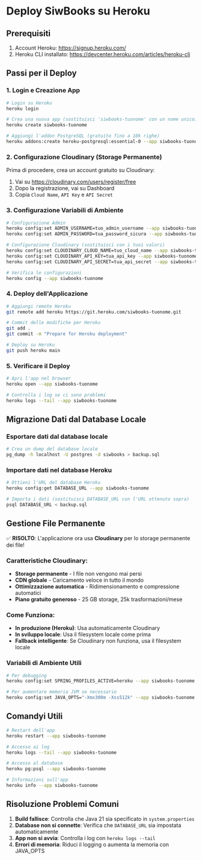 # Deploy SiwBooks su Heroku

## Prerequisiti
1. Account Heroku: https://signup.heroku.com/
2. Heroku CLI installato: https://devcenter.heroku.com/articles/heroku-cli

## Passi per il Deploy

### 1. Login e Creazione App
```bash
# Login su Heroku
heroku login

# Crea una nuova app (sostituisci 'siwbooks-tuonome' con un nome unico)
heroku create siwbooks-tuonome

# Aggiungi l'addon PostgreSQL (gratuito fino a 10k righe)
heroku addons:create heroku-postgresql:essential-0 --app siwbooks-tuonome
```

### 2. Configurazione Cloudinary (Storage Permanente)
Prima di procedere, crea un account gratuito su Cloudinary:
1. Vai su https://cloudinary.com/users/register/free
2. Dopo la registrazione, vai su Dashboard
3. Copia `Cloud Name`, `API Key` e `API Secret`

### 3. Configurazione Variabili di Ambiente
```bash
# Configurazione Admin
heroku config:set ADMIN_USERNAME=tuo_admin_username --app siwbooks-tuonome
heroku config:set ADMIN_PASSWORD=tua_password_sicura --app siwbooks-tuonome

# Configurazione Cloudinary (sostituisci con i tuoi valori)
heroku config:set CLOUDINARY_CLOUD_NAME=tuo_cloud_name --app siwbooks-tuonome
heroku config:set CLOUDINARY_API_KEY=tua_api_key --app siwbooks-tuonome
heroku config:set CLOUDINARY_API_SECRET=tua_api_secret --app siwbooks-tuonome

# Verifica le configurazioni
heroku config --app siwbooks-tuonome
```

### 4. Deploy dell'Applicazione
```bash
# Aggiungi remote Heroku
git remote add heroku https://git.heroku.com/siwbooks-tuonome.git

# Commit delle modifiche per Heroku
git add .
git commit -m "Prepare for Heroku deployment"

# Deploy su Heroku
git push heroku main
```

### 5. Verificare il Deploy
```bash
# Apri l'app nel browser
heroku open --app siwbooks-tuonome

# Controlla i log se ci sono problemi
heroku logs --tail --app siwbooks-tuonome
```

## Migrazione Dati dal Database Locale

### Esportare dati dal database locale
```bash
# Crea un dump del database locale
pg_dump -h localhost -U postgres -d siwbooks > backup.sql
```

### Importare dati nel database Heroku
```bash
# Ottieni l'URL del database Heroku
heroku config:get DATABASE_URL --app siwbooks-tuonome

# Importa i dati (sostituisci DATABASE_URL con l'URL ottenuto sopra)
psql DATABASE_URL < backup.sql
```

## Gestione File Permanente

✅ **RISOLTO**: L'applicazione ora usa **Cloudinary** per lo storage permanente dei file!

### Caratteristiche Cloudinary:
- **Storage permanente** - I file non vengono mai persi
- **CDN globale** - Caricamento veloce in tutto il mondo
- **Ottimizzazione automatica** - Ridimensionamento e compressione automatici
- **Piano gratuito generoso** - 25 GB storage, 25k trasformazioni/mese

### Come Funziona:
- **In produzione (Heroku)**: Usa automaticamente Cloudinary
- **In sviluppo locale**: Usa il filesystem locale come prima
- **Fallback intelligente**: Se Cloudinary non funziona, usa il filesystem locale

### Variabili di Ambiente Utili
```bash
# Per debugging
heroku config:set SPRING_PROFILES_ACTIVE=heroku --app siwbooks-tuonome

# Per aumentare memoria JVM se necessario
heroku config:set JAVA_OPTS="-Xmx300m -Xss512k" --app siwbooks-tuonome
```

## Comandyi Utili

```bash
# Restart dell'app
heroku restart --app siwbooks-tuonome

# Accesso ai log
heroku logs --tail --app siwbooks-tuonome

# Accesso al database
heroku pg:psql --app siwbooks-tuonome

# Informazioni sull'app
heroku info --app siwbooks-tuonome
```

## Risoluzione Problemi Comuni

1. **Build fallisce**: Controlla che Java 21 sia specificato in `system.properties`
2. **Database non si connette**: Verifica che `DATABASE_URL` sia impostata automaticamente
3. **App non si avvia**: Controlla i log con `heroku logs --tail`
4. **Errori di memoria**: Riduci il logging o aumenta la memoria con JAVA_OPTS 